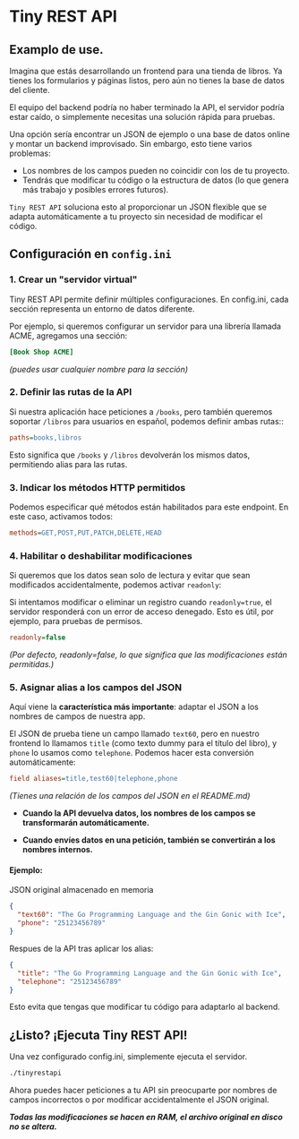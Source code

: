 # Tiny REST API

## Examplo de use.

Imagina que estás desarrollando un frontend para una tienda de libros. Ya tienes los formularios y páginas listos, pero aún no tienes la base de datos del cliente.

El equipo del backend podría no haber terminado la API, el servidor podría estar caído, o simplemente necesitas una solución rápida para pruebas.

Una opción sería encontrar un JSON de ejemplo o una base de datos online y montar un backend improvisado. Sin embargo, esto tiene varios problemas:

- Los nombres de los campos pueden no coincidir con los de tu proyecto.
- Tendrás que modificar tu código o la estructura de datos (lo que genera más trabajo y posibles errores futuros).

`Tiny REST API` soluciona esto al proporcionar un JSON flexible que se adapta automáticamente a tu proyecto sin necesidad de modificar el código.

## Configuración en `config.ini`

### 1. Crear un "servidor virtual"

Tiny REST API permite definir múltiples configuraciones. En config.ini, cada sección representa un entorno de datos diferente.

Por ejemplo, si queremos configurar un servidor para una librería llamada ACME, agregamos una sección:

```ini
[Book Shop ACME]
```

_(puedes usar cualquier nombre para la sección)_

### 2. Definir las rutas de la API

Si nuestra aplicación hace peticiones a `/books`, pero también queremos soportar `/libros` para usuarios en español, podemos definir ambas rutas::

```ini
paths=books,libros
```

Esto significa que `/books` y `/libros` devolverán los mismos datos, permitiendo alias para las rutas.

### 3. Indicar los métodos HTTP permitidos

Podemos especificar qué métodos están habilitados para este endpoint. En este caso, activamos todos:

```ini
methods=GET,POST,PUT,PATCH,DELETE,HEAD
```

### 4. Habilitar o deshabilitar modificaciones

Si queremos que los datos sean solo de lectura y evitar que sean modificados accidentalmente, podemos activar `readonly`:

Si intentamos modificar o eliminar un registro cuando `readonly=true`, el servidor responderá con un error de acceso denegado. Esto es útil, por ejemplo, para pruebas de permisos.

```ini
readonly=false
```

_(Por defecto, readonly=false, lo que significa que las modificaciones están permitidas.)_

### 5. Asignar alias a los campos del JSON

Aquí viene la **característica más importante**: adaptar el JSON a los nombres de campos de nuestra app.

El JSON de prueba tiene un campo llamado `text60`, pero en nuestro frontend lo llamamos `title` (como texto dummy para el título del libro), y `phone` lo usamos como `telephone`. Podemos hacer esta conversión automáticamente:

```ini
field aliases=title,test60|telephone,phone
```

_(Tienes una relación de los campos del JSON en el README.md)_

- **Cuando la API devuelva datos, los nombres de los campos se transformarán automáticamente.**

- **Cuando envíes datos en una petición, también se convertirán a los nombres internos.**

#### Ejemplo:

JSON original almacenado en memoria

```json
{
  "text60": "The Go Programming Language and the Gin Gonic with Ice",
  "phone": "25123456789"
}
```

Respues de la API tras aplicar los alias:

```json
{
  "title": "The Go Programming Language and the Gin Gonic with Ice",
  "telephone": "25123456789"
}
```

Esto evita que tengas que modificar tu código para adaptarlo al backend.

## ¿Listo? ¡Ejecuta Tiny REST API!

Una vez configurado config.ini, simplemente ejecuta el servidor.

```bash
./tinyrestapi
```

Ahora puedes hacer peticiones a tu API sin preocuparte por nombres de campos incorrectos o por modificar accidentalmente el JSON original.

**_Todas las modificaciones se hacen en RAM, el archivo original en disco no se altera._**
